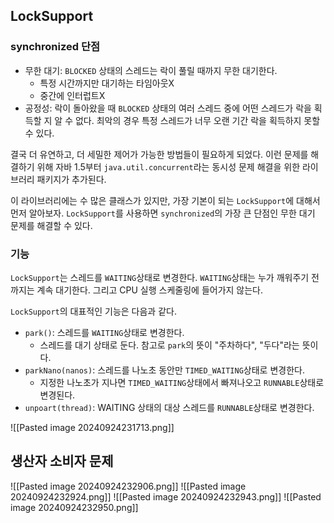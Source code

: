
## LockSupport

### synchronized 단점
- 무한 대기: `BLOCKED` 상태의 스레드는 락이 풀릴 때까지 무한 대기한다.
	- 특정 시간까지만 대기하는 타임아웃X
	- 중간에 인터럽트X
- 공정성: 락이 돌아왔을 때 `BLOCKED` 상태의 여러 스레드 중에 어떤 스레드가 락을 획득할 지 알 수 없다. 최악의 경우 특정 스레드가 너무 오랜 기간 락을 획득하지 못할 수 있다.

결국 더 유연하고, 더 세밀한 제어가 가능한 방법들이 필요하게 되었다.
이런 문제를 해결하기 위해 자바 1.5부터 `java.util.concurrent`라는 동시성 문제 해결을 위한 라이브러리 패키지가 추가된다.

이 라이브러리에는 수 많은 클래스가 있지만, 가장 기본이 되는 `LockSupport`에 대해서 먼저 알아보자.
`LockSupport`를 사용하면 `synchronized`의 가장 큰 단점인 무한 대기 문제를 해결할 수 있다.

### 기능
`LockSupport`는 스레드를 `WAITING`상태로 변경한다.
`WAITING`상태는 누가 깨워주기 전까지는 계속 대기한다. 그리고 CPU 실행 스케줄링에 들어가지 않는다.

`LockSupport`의 대표적인 기능은 다음과 같다.
- `park()`: 스레드를 `WAITING`상태로 변경한다.
	- 스레드를 대기 상태로 둔다. 참고로 `park`의 뜻이 "주차하다", "두다"라는 뜻이다.
- `parkNano(nanos)`: 스레드를 나노초 동안만 `TIMED_WAITING`상태로 변경한다.
	- 지정한 나노초가 지나면 `TIMED_WAITING`상태에서 빠져나오고 `RUNNABLE`상태로 변경된다.
- `unpoart(thread)`: WAITING 상태의 대상 스레드를 `RUNNABLE`상태로 변경한다.

![[Pasted image 20240924231713.png]]


## 생산자 소비자 문제
![[Pasted image 20240924232906.png]]
![[Pasted image 20240924232924.png]]
![[Pasted image 20240924232943.png]]
![[Pasted image 20240924232950.png]]